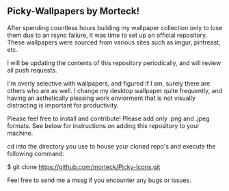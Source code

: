 ## Picky-Wallpapers by Morteck! ##

After spending countless hours building my wallpaper collection only to lose them due to an rsync failure,
it was time to set up an official repository. These wallpapers were sourced from various sites 
such as imgur, pintreast, etc.

I will be updating the contents of this repository periodically, and will review all push requests. 

I'm overly selective with wallpapers, and figured if I am, surely there are others who are as well. 
I change my desktop wallpaper quite frequently, and having an asthetically pleasing work enviorment that
is not visually distracting is important for productivity. 

Please feel free to install and contribute! Please add only .png and .jpeg formats. 
See below for instructions on adding this repository to your machine. 

cd into the directory you use to house your cloned repo's and execute the following command:

$ git clone https://github.com/morteck/Picky-Icons.git

Feel free to send me a mssg if you encounter any bugs or issues. 
